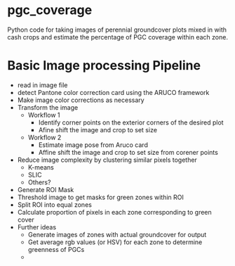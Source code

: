 # pgc_coverage
Python code for taking images of perennial groundcover plots mixed in with cash crops and estimate the percentage of PGC coverage within each zone.

# Basic Image processing Pipeline
* read in image file
* detect Pantone color correction card using the ARUCO framework
* Make image color corrections as necessary
* Transform the image
    * Workflow 1
        * Identify corner points on the exterior corners of the desired plot
        * Afine shift the image and crop to set size
    * Workflow 2
        * Estimate image pose from Aruco card
        * Affine shift the image and crop to set size from corener points
* Reduce image complexity by clustering similar pixels together
    * K-means
    * SLIC
    * Others?
* Generate ROI Mask
* Threshold image to get masks for green zones within ROI
* Split ROI into equal zones
* Calculate proportion of pixels in each zone corresponding to green cover
* Further ideas
    * Generate images of zones with actual groundcover for output
    * Get average rgb values (or HSV) for each zone to determine greenness of PGCs
    * 
